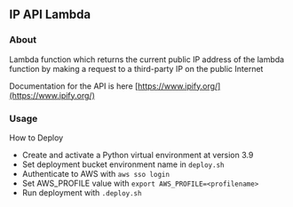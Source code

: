 ## IP API Lambda

### About

Lambda function which returns the current public IP address of the lambda function by making a request to a third-party IP on the public Internet

Documentation for the API is here [https://www.ipify.org/](https://www.ipify.org/)

### Usage

How to Deploy

- Create and activate a Python virtual environment at version 3.9
- Set deployment bucket environment name in `deploy.sh`
- Authenticate to AWS with `aws sso login`
- Set AWS_PROFILE value with `export AWS_PROFILE=<profilename>`
- Run deployment with `.deploy.sh` 